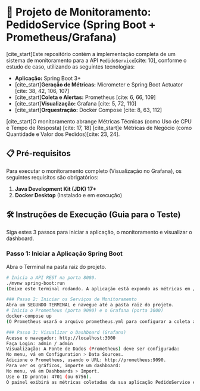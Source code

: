 # 🚀 Projeto de Monitoramento: PedidoService (Spring Boot + Prometheus/Grafana)

[cite_start]Este repositório contém a implementação completa de um sistema de monitoramento para a API `PedidoService`[cite: 10], conforme o estudo de caso, utilizando as seguintes tecnologias:
* **Aplicação:** Spring Boot 3+
* [cite_start]**Geração de Métricas:** Micrometer e Spring Boot Actuator [cite: 38, 42, 106, 107]
* [cite_start]**Coleta e Alertas:** Prometheus [cite: 6, 66, 109]
* [cite_start]**Visualização:** Grafana [cite: 5, 72, 110]
* [cite_start]**Orquestração:** Docker Compose [cite: 8, 63, 112]

[cite_start]O monitoramento abrange Métricas Técnicas (como Uso de CPU e Tempo de Resposta) [cite: 17, 18] [cite_start]e Métricas de Negócio (como Quantidade e Valor dos Pedidos)[cite: 23, 24].

## 📋 Pré-requisitos
Para executar o monitoramento completo (Visualização no Grafana), os seguintes requisitos são obrigatórios:
1.  **Java Development Kit (JDK) 17+**
2.  **Docker Desktop** (Instalado e em execução)

## 🛠️ Instruções de Execução (Guia para o Teste)

Siga estes 3 passos para iniciar a aplicação, o monitoramento e visualizar o dashboard.

### Passo 1: Iniciar a Aplicação Spring Boot
Abra o Terminal na pasta raiz do projeto.
```bash
# Inicia a API REST na porta 8080.
./mvnw spring-boot:run
(Deixe este terminal rodando. A aplicação está expondo as métricas em /actuator/prometheus )

### Passo 2: Iniciar os Serviços de Monitoramento
Abra um SEGUNDO TERMINAL e navegue até a pasta raiz do projeto.
# Inicia o Prometheus (porta 9090) e o Grafana (porta 3000)
docker-compose up
(O Prometheus usará o arquivo prometheus.yml para configurar a coleta a cada 5 segundos e coletará os dados da aplicação no endereço host.docker.internal:8080 )

### Passo 3: Visualizar o Dashboard (Grafana)
Acesse o navegador: http://localhost:3000 
Faça Login: admin / admin 
Visualização: A Fonte de Dados (Prometheus) deve ser configurada:
No menu, vá em Configuration > Data Sources.
Adicione o Prometheus, usando o URL: http://prometheus:9090.
Para ver os gráficos, importe um dashboard:
No menu, vá em Dashboards > Import.
Use o ID pronto: 4701 (ou 6756).
O painel exibirá as métricas coletadas da sua aplicação PedidoService em tempo real.
